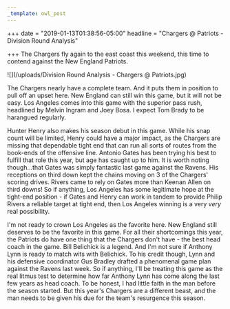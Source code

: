 ```yaml
---
_template: owl_post
---
```



+++
date = "2019-01-13T01:38:56-05:00"
headline = "Chargers @ Patriots - Division Round Analysis"

+++
The Chargers fly again to the east coast this weekend, this time to contend against the New England Patriots.

![](/uploads/Division Round Analysis - Chargers @ Patriots.jpg)

The Chargers nearly have a complete team. And it puts them in position to pull off an upset here. New England can still win this game, but it will not be easy. Los Angeles comes into this game with the superior pass rush, headlined by Melvin Ingram and Joey Bosa. I expect Tom Brady to be harangued regularly.

Hunter Henry also makes his season debut in this game. While his snap count will be limited, Henry could have a major impact, as the Chargers are missing that dependable tight end that can run all sorts of routes from the book-ends of the offensive line. Antonio Gates has been trying his best to fulfill that role this year, but age has caught up to him. It is worth noting though...that Gates was simply fantastic last game against the Ravens. His receptions on third down kept the chains moving on 3 of the Chargers' scoring drives. Rivers came to rely on Gates more than Keenan Allen on third downs! So if anything, Los Angeles has some legitimate hope at the tight-end position - if Gates and Henry can work in tandem to provide Philip Rivers a reliable target at tight end, then Los Angeles winning is a very _very_ real possibility.

I'm not ready to crown Los Angeles as the favorite here. New England still deserves to be the favorite in this game. For all their shortcomings this year, the Patriots do have one thing that the Chargers don't have - the best head coach in the game. Bill Belichick is a legend. And I'm not sure if Anthony Lynn is ready to match wits with Belichick. To his credit though, Lynn and his defensive coordinator Gus Bradley drafted a phenomenal game plan against the Ravens last week. So if anything, I'll be treating this game as the real litmus test to determine how far Anthony Lynn has come along the last few years as head coach. To be honest, I had little faith in the man before the season started. But this year's Chargers are a different beast, and the man needs to be given his due for the team's resurgence this season.   
